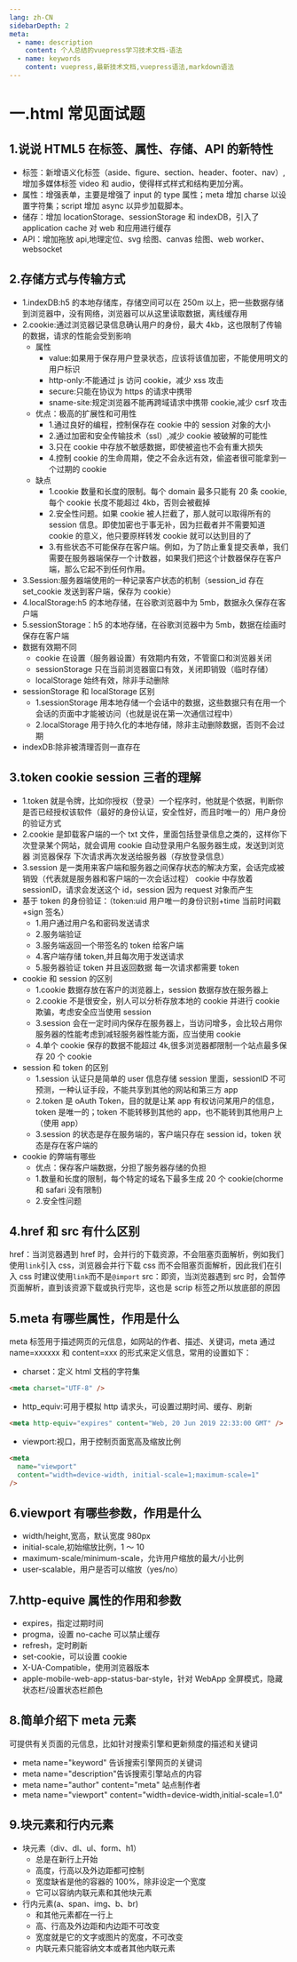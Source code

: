 ```yaml
---
lang: zh-CN
sidebarDepth: 2
meta:
  - name: description
    content: 个人总结的vuepress学习技术文档-语法
  - name: keywords
    content: vuepress,最新技术文档,vuepress语法,markdown语法
---
```


# 一.html 常见面试题

## 1.说说 HTML5 在标签、属性、存储、API 的新特性

- 标签：新增语义化标签（aside、figure、section、header、footer、nav）,增加多媒体标签 video 和 audio，使得样式样式和结构更加分离。
- 属性：增强表单，主要是增强了 input 的 type 属性；meta 增加 charse 以设置字符集；script 增加 async 以异步加载脚本。
- 储存：增加 locationStorage、sessionStorage 和 indexDB，引入了 application cache 对 web 和应用进行缓存
- API：增加拖放 api,地理定位、svg 绘图、canvas 绘图、web worker、websocket

## 2.存储方式与传输方式

- 1.indexDB:h5 的本地存储库，存储空间可以在 250m 以上，把一些数据存储到浏览器中，没有网络，浏览器可以从这里读取数据，离线缓存用
- 2.cookie:通过浏览器记录信息确认用户的身份，最大 4kb，这也限制了传输的数据，请求的性能会受到影响
  - 属性
    - value:如果用于保存用户登录状态，应该将该值加密，不能使用明文的用户标识
    - http-only:不能通过 js 访问 cookie，减少 xss 攻击
    - secure:只能在协议为 https 的请求中携带
    - sname-site:规定浏览器不能再跨域请求中携带 cookie,减少 csrf 攻击
  - 优点：极高的扩展性和可用性
    - 1.通过良好的编程，控制保存在 cookie 中的 session 对象的大小
    - 2.通过加密和安全传输技术（ssl）,减少 cookie 被破解的可能性
    - 3.只在 cookie 中存放不敏感数据，即使被盗也不会有重大损失
    - 4.控制 cookie 的生命周期，使之不会永远有效，偷盗者很可能拿到一个过期的 cookie
  - 缺点
    - 1.cookie 数量和长度的限制。每个 domain 最多只能有 20 条 cookie,每个 cookie 长度不能超过 4kb，否则会被截掉
    - 2.安全性问题。如果 cookie 被人拦截了，那人就可以取得所有的 session 信息。即使加密也于事无补，因为拦截者并不需要知道 cookie 的意义，他只要原样转发 cookie 就可以达到目的了
    - 3.有些状态不可能保存在客户端。例如，为了防止重复提交表单，我们需要在服务器端保存一个计数器，如果我们把这个计数器保存在客户端，那么它起不到任何作用。
- 3.Session:服务器端使用的一种记录客户状态的机制（session_id 存在 set_cookie 发送到客户端，保存为 cookie）
- 4.localStorage:h5 的本地存储，在谷歌浏览器中为 5mb，数据永久保存在客户端
- 5.sessionStorage：h5 的本地存储，在谷歌浏览器中为 5mb，数据在绘画时保存在客户端
- 数据有效期不同
  - cookie 在设置（服务器设置）有效期内有效，不管窗口和浏览器关闭
  - sessionStorage 只在当前浏览器窗口有效，关闭即销毁（临时存储）
  - localStorage 始终有效，除非手动删除
- sessionStorage 和 localStorage 区别
  - 1.sessionStorage 用本地存储一个会话中的数据，这些数据只有在用一个会话的页面中才能被访问（也就是说在第一次通信过程中）
  - 2.localStorage 用于持久化的本地存储，除非主动删除数据，否则不会过期
- indexDB:除非被清理否则一直存在

## 3.token cookie session 三者的理解

- 1.token 就是令牌，比如你授权（登录）一个程序时，他就是个依据，判断你是否已经授权该软件（最好的身份认证，安全性好，而且时唯一的）用户身份的验证方式
- 2.cookie 是卸载客户端的一个 txt 文件，里面包括登录信息之类的，这样你下次登录某个网站，就会调用 cookie 自动登录用户名服务器生成，发送到浏览器 浏览器保存 下次请求再次发送给服务器（存放登录信息）
- 3.session 是一类用来客户端和服务器之间保存状态的解决方案，会话完成被销毁（代表就是服务器和客户端的一次会话过程）
  cookie 中存放着 sessionID，请求会发送这个 id，session 因为 request 对象而产生
- 基于 token 的身份验证：（token:uid 用户唯一的身份识别+time 当前时间戳+sign 签名）
  - 1.用户通过用户名和密码发送请求
  - 2.服务端验证
  - 3.服务端返回一个带签名的 token 给客户端
  - 4.客户端存储 token,并且每次用于发送请求
  - 5.服务器验证 token 并且返回数据 每一次请求都需要 token
- cookie 和 session 的区别
  - 1.cookie 数据存放在客户的浏览器上，session 数据存放在服务器上
  - 2.cookie 不是很安全，别人可以分析存放本地的 cookie 并进行 cookie 欺骗，考虑安全应当使用 session
  - 3.session 会在一定时间内保存在服务器上，当访问增多，会比较占用你服务器的性能考虑到减轻服务器性能方面，应当使用 cookie
  - 4.单个 cookie 保存的数据不能超过 4k,很多浏览器都限制一个站点最多保存 20 个 cookie
- session 和 token 的区别
  - 1.session 认证只是简单的 user 信息存储 session 里面，sessionID 不可预测，一种认证手段，不能共享到其他的网站和第三方 app
  - 2.token 是 oAuth Token，目的就是让某 app 有权访问某用户的信息，token 是唯一的；token 不能转移到其他的 app，也不能转到其他用户上（使用 app）
  - 3.session 的状态是存在服务端的，客户端只存在 session id，token 状态是存在客户端的
- cookie 的弊端有哪些
  - 优点：保存客户端数据，分担了服务器存储的负担
  - 1.数量和长度的限制，每个特定的域名下最多生成 20 个 cookie(chorme 和 safari 没有限制)
  - 2.安全性问题

## 4.href 和 src 有什么区别

href：当浏览器遇到 href 时，会并行的下载资源，不会阻塞页面解析，例如我们使用`link`引入 css，浏览器会并行下载 css 而不会阻塞页面解析，因此我们在引入 css 时建议使用`link`而不是`@import`
src：即资，当浏览器遇到 src 时，会暂停页面解析，直到该资源下载或执行完毕，这也是 scrip 标签之所以放底部的原因

## 5.meta 有哪些属性，作用是什么

meta 标签用于描述网页的元信息，如网站的作者、描述、关键词，meta 通过 name=xxxxxx 和 content=xxx 的形式来定义信息，常用的设置如下：

- charset：定义 html 文档的字符集

```html
<meta charset="UTF-8" />
```

- http_equiv:可用于模拟 http 请求头，可设置过期时间、缓存、刷新

```html
<meta http-equiv="expires" content="Web, 20 Jun 2019 22:33:00 GMT" />
```

- viewport:视口，用于控制页面宽高及缩放比例

```html
<meta
  name="viewport"
  content="width=device-width, initial-scale=1;maximum-scale=1"
/>
```

## 6.viewport 有哪些参数，作用是什么

- width/height,宽高，默认宽度 980px
- initial-scale,初始缩放比例，1 ～ 10
- maximum-scale/minimum-scale，允许用户缩放的最大/小比例
- user-scalable，用户是否可以缩放（yes/no）

## 7.http-equive 属性的作用和参数

- expires，指定过期时间
- progma，设置 no-cache 可以禁止缓存
- refresh，定时刷新
- set-cookie，可以设置 cookie
- X-UA-Compatible，使用浏览器版本
- apple-mobile-web-app-status-bar-style，针对 WebApp 全屏模式，隐藏状态栏/设置状态栏颜色

## 8.简单介绍下 meta 元素

可提供有关页面的元信息，比如针对搜索引擎和更新频度的描述和关键词

- meta name="keyword" 告诉搜索引擎网页的关键词
- meta name="description"告诉搜索引擎站点的内容
- meta name="author" content="meta" 站点制作者
- meta name="viewport" content="width=device-width,initial-scale=1.0"

## 9.块元素和行内元素

- 块元素（div、dl、ul、form、h1）
  - 总是在新行上开始
  - 高度，行高以及外边距都可控制
  - 宽度缺省是他的容器的 100%，除非设定一个宽度
  - 它可以容纳内联元素和其他块元素
- 行内元素(a、span、img、b、br)
  - 和其他元素都在一行上
  - 高、行高及外边距和内边距不可改变
  - 宽度就是它的文字或图片的宽度，不可改变
  - 内联元素只能容纳文本或者其他内联元素